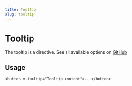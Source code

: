 ```yaml
---
title: Tooltip
slug: tooltip
---
```


# Tooltip
The tooltip is a directive.
See all available options on [GitHub](https://github.com/Akryum/v-tooltip#directive)

## Usage
```vue
<button v-tooltip="Tooltip content">...</button>
```

